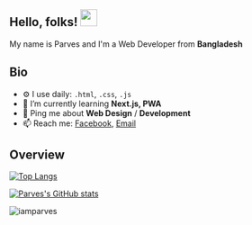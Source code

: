 ## Hello, folks! <img src="https://raw.githubusercontent.com/MartinHeinz/MartinHeinz/master/wave.gif" width="30px">
My name is Parves and I'm a Web Developer from **Bangladesh**
## Bio
- ⚙️ I use daily: `.html`, `.css`, `.js`
- 🌱 I’m currently learning **Next.js, PWA**
- 💬 Ping me about **Web Design** / **Development**
- 📫 Reach me: [Facebook](https://www.facebook.com/Iamparves/), [Email](mailto:itzparves@gmail.com/)


## Overview

[![Top Langs](https://github-readme-stats.vercel.app/api/top-langs/?username=iamparves&layout=compact)](https://github.com/iamparves/github-readme-stats)

[![Parves's GitHub stats](https://github-readme-stats.vercel.app/api?username=iamparves&count_private=true&show_icons=true)](https://github.com/iamparves/github-readme-stats)

<p><img align="center" src="https://github-readme-streak-stats.herokuapp.com/?user=iamparves&" alt="iamparves" /></p>
